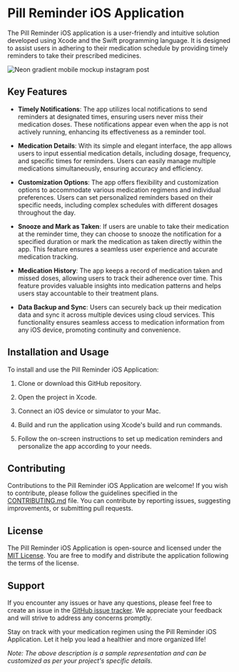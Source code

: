# Pill Reminder iOS Application


The Pill Reminder iOS application is a user-friendly and intuitive solution developed using Xcode and the Swift programming language. It is designed to assist users in adhering to their medication schedule by providing timely reminders to take their prescribed medicines.



![Neon gradient mobile mockup instagram post ](https://github.com/devof313/pill-reminder/assets/134063162/e832ac66-1df3-4f9c-8793-f1e6af36e2e0)



## Key Features

- **Timely Notifications**: The app utilizes local notifications to send reminders at designated times, ensuring users never miss their medication doses. These notifications appear even when the app is not actively running, enhancing its effectiveness as a reminder tool.

- **Medication Details**: With its simple and elegant interface, the app allows users to input essential medication details, including dosage, frequency, and specific times for reminders. Users can easily manage multiple medications simultaneously, ensuring accuracy and efficiency.

- **Customization Options**: The app offers flexibility and customization options to accommodate various medication regimens and individual preferences. Users can set personalized reminders based on their specific needs, including complex schedules with different dosages throughout the day.

- **Snooze and Mark as Taken**: If users are unable to take their medication at the reminder time, they can choose to snooze the notification for a specified duration or mark the medication as taken directly within the app. This feature ensures a seamless user experience and accurate medication tracking.

- **Medication History**: The app keeps a record of medication taken and missed doses, allowing users to track their adherence over time. This feature provides valuable insights into medication patterns and helps users stay accountable to their treatment plans.

- **Data Backup and Sync**: Users can securely back up their medication data and sync it across multiple devices using cloud services. This functionality ensures seamless access to medication information from any iOS device, promoting continuity and convenience.

## Installation and Usage

To install and use the Pill Reminder iOS Application:

1. Clone or download this GitHub repository.

2. Open the project in Xcode.

3. Connect an iOS device or simulator to your Mac.

4. Build and run the application using Xcode's build and run commands.

5. Follow the on-screen instructions to set up medication reminders and personalize the app according to your needs.

## Contributing

Contributions to the Pill Reminder iOS Application are welcome! If you wish to contribute, please follow the guidelines specified in the [CONTRIBUTING.md](CONTRIBUTING.md) file. You can contribute by reporting issues, suggesting improvements, or submitting pull requests.

## License

The Pill Reminder iOS Application is open-source and licensed under the [MIT License](LICENSE). You are free to modify and distribute the application following the terms of the license.

## Support

If you encounter any issues or have any questions, please feel free to create an issue in the [GitHub issue tracker](https://github.com/your-username/pill-reminder/issues). We appreciate your feedback and will strive to address any concerns promptly.

Stay on track with your medication regimen using the Pill Reminder iOS Application. Let it help you lead a healthier and more organized life!

*Note: The above description is a sample representation and can be customized as per your project's specific details.*



